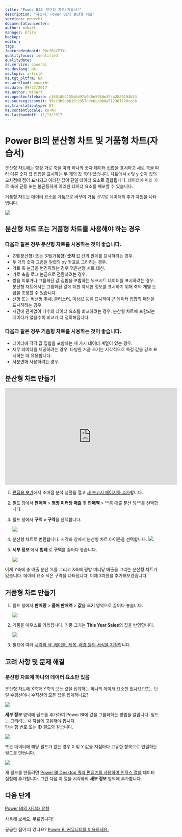 ```yaml
---
title: "Power BI의 분산형 차트(자습서)"
description: "자습서: Power BI의 분산형 차트"
services: powerbi
documentationcenter: 
author: mihart
manager: kfile
backup: 
editor: 
tags: 
featuredvideoid: PVcfPoVE3Ys
qualityfocus: identified
qualitydate: 
ms.service: powerbi
ms.devlang: NA
ms.topic: article
ms.tgt_pltfrm: NA
ms.workload: powerbi
ms.date: 09/27/2017
ms.author: mihart
ms.openlocfilehash: c1801db4135d6d97a940e593de37ca2886194b53
ms.sourcegitcommit: 99cc3b9cb615c2957dde6ca908a51238f129cebb
ms.translationtype: HT
ms.contentlocale: ko-KR
ms.lasthandoff: 11/13/2017
---
```

# <a name="scatter-charts-and-bubble-charts-in-power-bi-tutorial"></a>Power BI의 분산형 차트 및 거품형 차트(자습서)
분산형 차트에는 항상 가로 축을 따라 하나의 숫자 데이터 집합을 표시하고 세로 축을 따라 다른 숫자 값 집합을 표시하는 두 개의 값 축이 있습니다. 차트에서 x 및 y 숫자 값의 교차점에 점이 표시되고 이러한 값이 단일 데이터 요소로 결합됩니다. 데이터에 따라 가로 축에 균등 또는 불균등하게 이러한 데이터 요소를 배포할 수 있습니다.

거품형 차트는 데이터 요소를 거품으로 바꾸며 거품 *크기*로 데이터의 추가 차원을 나타냅니다.

![](media/power-bi-visualization-scatter/power-bi-bubble-chart.png)

## <a name="when-to-use-a-scatter-chart-or-bubble-chart"></a>분산형 차트 또는 거품형 차트를 사용해야 하는 경우
### <a name="scatter-charts-are-a-great-choice"></a>다음과 같은 경우 분산형 차트를 사용하는 것이 좋습니다.
* 2개(분산형) 또는 3개(거품형) **숫자** 값 간의 관계를 표시하려는 경우.
* 두 개의 숫자 그룹을 일련의 xy 좌표로 그리려는 경우.
* 가로 축 눈금을 변경하려는 경우 꺾은선형 차트 대신.    
* 가로 축을 로그 눈금으로 전환하려는 경우.
* 쌍을 이루거나 그룹화된 값 집합을 포함하는 워크시트 데이터를 표시하려는 경우. 분산형 차트에서는 그룹화된 값에 대한 자세한 정보를 표시하기 위해 축의 개별 눈금을 조정할 수 있습니다.
* 선형 또는 비선형 추세, 클러스터, 이상값 등을 표시하여 큰 데이터 집합의 패턴을 표시하려는 경우.
* 시간에 관계없이 다수의 데이터 요소를 비교하려는 경우. 분산형 차트에 포함되는 데이터가 많을수록 비교가 더 정확해집니다.

### <a name="bubble-charts-are-a-great-choice"></a>다음과 같은 경우 거품형 차트를 사용하는 것이 좋습니다.
* 데이터에 각각 값 집합을 포함하는 세 가지 데이터 계열이 있는 경우.
* 재무 데이터를 제공하려는 경우.  다양한 거품 크기는 시각적으로 특정 값을 강조 표시하는 데 유용합니다.
* 사분면에 사용하려는 경우.

## <a name="create-a-scatter-chart"></a>분산형 차트 만들기
<iframe width="560" height="315" src="https://www.youtube.com/embed/PVcfPoVE3Ys?list=PL1N57mwBHtN0JFoKSR0n-tBkUJHeMP2cP" frameborder="0" allowfullscreen></iframe>

1. [편집용 보기](service-interact-with-a-report-in-editing-view.md)에서 소매점 분석 샘플을 열고 [새 보고서 페이지를 추가](power-bi-report-add-page.md)합니다.
2. 필드 창에서 **판매액** > **평방 미터당 매출** 및 **판매액** > **총 매출 분산 %**를 선택합니다.
3. 필드 창에서 **구역 > 구역**을 선택합니다.
   
    ![](media/power-bi-visualization-scatter/pbi_scatter_chart_pre_convert.png)
4. 분산형 차트로 변환합니다. 시각화 창에서 분산형 차트 아이콘을 선택합니다.
   ![](media/power-bi-visualization-scatter/pbi_scatter_chart_icon.png).
5. **세부 정보** 에서 **범례** 로 **구역**를 끌어다 놓습니다.
   
    ![](media/power-bi-visualization-scatter/pbi_scatter_chart_new.png)

이제 Y축에 총 매출 분산 %를 그리고 X축에 평방 미터당 매출을 그리는 분산형 차트가 있습니다.  데이터 요소 색은 구역을 나타냅니다.  이제 3차원을 추가해보겠습니다.

## <a name="create-a-bubble-chart"></a>거품형 차트 만들기
1. 필드 창에서 **판매량** > **올해 판매액** > **값**을 **크기** 영역으로 끌어다 놓습니다. 
   
   ![](media/power-bi-visualization-scatter/pbi_scatter_chart_size.png)
2. 거품을 마우스로 가리킵니다.  거품 크기는 **This Year Sales**의 값을 반영합니다.
   
    ![](media/power-bi-visualization-scatter/pbi_scatter_chart_hover.png)
3. 필요에 따라 [시각화 색, 레이블, 제목, 배경 등의 서식을 지정](service-getting-started-with-color-formatting-and-axis-properties.md)합니다.

## <a name="considerations-and-troubleshooting"></a>고려 사항 및 문제 해결
### <a name="your-scatter-chart-has-only-one-data-point"></a>**분산형 차트에 하나의 데이터 요소만 있음**
분산형 차트에 X축과 Y축의 모든 값을 집계하는 하나의 데이터 요소만 있나요?  또는 단일 수평선이나 수직선의 모든 값을 집계하나요?

![](media/power-bi-visualization-scatter/pbi_scatter_tshoot1.png)

**세부 정보** 영역에 필드를 추가하여 Power BI에 값을 그룹화하는 방법을 알립니다. 필드는 그리려는 각 지점에 고유해야 합니다.  
단순 행 번호 또는 ID 필드와 같습니다.

![](media/power-bi-visualization-scatter/pbi_scatter_tshoot.png)

또는 데이터에 해당 필드가 없는 경우 X 및 Y 값을 지점마다 고유한 항목으로 연결하는 필드를 만듭니다.

![](media/power-bi-visualization-scatter/pbi_scatter_tshoot2.png)

새 필드를 만들려면 [Power BI Desktop 쿼리 편집기를 사용하여 인덱스 열을](desktop-add-custom-column.md) 데이터 집합에 추가합니다.  그런 다음 이 열을 시각화의 **세부 정보** 영역에 추가합니다.

## <a name="next-steps"></a>다음 단계
 [Power BI의 시각화 유형](power-bi-visualization-types-for-reports-and-q-and-a.md)

[사용해 보세요. 무료입니다!](https://powerbi.com/)  

궁금한 점이 더 있나요? [Power BI 커뮤니티를 이용하세요.](http://community.powerbi.com/)

